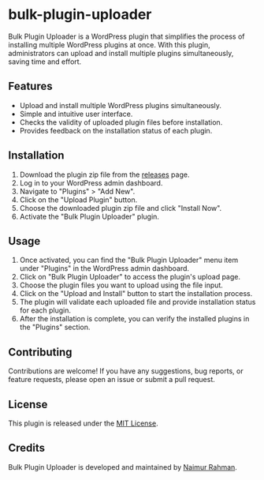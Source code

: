# bulk-plugin-uploader
Bulk Plugin Uploader is a WordPress plugin that simplifies the process of installing multiple WordPress plugins at once. With this plugin, administrators can upload and install multiple plugins simultaneously, saving time and effort.

## Features

- Upload and install multiple WordPress plugins simultaneously.
- Simple and intuitive user interface.
- Checks the validity of uploaded plugin files before installation.
- Provides feedback on the installation status of each plugin.

## Installation

1. Download the plugin zip file from the [releases](https://github.com/naimur444/bulk-plugin-uploader) page.
2. Log in to your WordPress admin dashboard.
3. Navigate to "Plugins" > "Add New".
4. Click on the "Upload Plugin" button.
5. Choose the downloaded plugin zip file and click "Install Now".
6. Activate the "Bulk Plugin Uploader" plugin.

## Usage

1. Once activated, you can find the "Bulk Plugin Uploader" menu item under "Plugins" in the WordPress admin dashboard.
2. Click on "Bulk Plugin Uploader" to access the plugin's upload page.
3. Choose the plugin files you want to upload using the file input.
4. Click on the "Upload and Install" button to start the installation process.
5. The plugin will validate each uploaded file and provide installation status for each plugin.
6. After the installation is complete, you can verify the installed plugins in the "Plugins" section.

## Contributing

Contributions are welcome! If you have any suggestions, bug reports, or feature requests, please open an issue or submit a pull request.

## License

This plugin is released under the [MIT License](https://opensource.org/licenses/MIT).

## Credits

Bulk Plugin Uploader is developed and maintained by [Naimur Rahman](https://facebook.com/naimur444).
